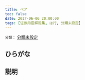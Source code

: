 ```yaml
---
title: ベア
toc: false
date: 2017-06-06 20:00:00
tags: [证券用语解说集, は行, 分類未設定]
---
```


`分類：` [分類未設定](/tags/分類未設定/)

## ひらがな



## 説明

